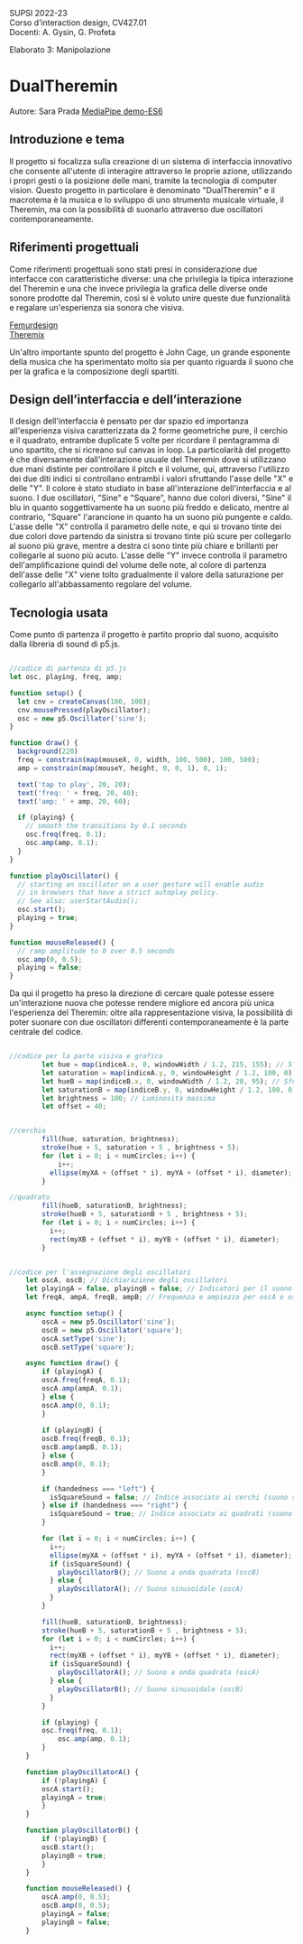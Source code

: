 SUPSI 2022-23  
Corso d’interaction design, CV427.01  
Docenti: A. Gysin, G. Profeta  

Elaborato 3: Manipolazione

# DualTheremin
Autore: Sara Prada
[MediaPipe demo-ES6](https://saraprada.github.io/DualTheremin/)

## Introduzione e tema
Il progetto si focalizza sulla creazione di un sistema di interfaccia innovativo che consente all'utente di interagire attraverso le proprie azione, utilizzando i propri gesti o la posizione delle mani, tramite la tecnologia di computer vision. Questo progetto in particolare è denominato "DualTheremin" e il macrotema è la musica e lo sviluppo di uno strumento musicale virtuale, il Theremin, ma con la possibilità di suonarlo attraverso due oscillatori contemporaneamente.  

## Riferimenti progettuali
Come riferimenti progettuali sono stati presi in considerazione due interfacce con caratteristiche diverse: una che privilegia la tipica interazione del Theremin e una che invece privilegia la grafica delle diverse onde sonore prodotte dal Theremin, così si è voluto unire queste due funzionalità e regalare un'esperienza sia sonora che visiva.

[Femurdesign](https://femurdesign.com/theremin) <br>
[Theremix](https://theremin.app/) 

Un'altro importante spunto del progetto è John Cage, un grande esponente della musica che ha sperimentato molto sia per quanto riguarda il suono che per la grafica e la composizione degli spartiti.

## Design dell’interfaccia e dell’interazione
Il design dell'interfaccia è pensato per dar spazio ed importanza all'esperienza visiva caratterizzata da 2 forme geometriche pure, il cerchio e il quadrato, entrambe duplicate 5 volte per ricordare il pentagramma di uno spartito, che si ricreano sul canvas in loop. La particolarità del progetto è che diversamente dall'interazione usuale del Theremin dove si utilizzano due mani distinte per controllare il pitch e il volume, qui, attraverso l'utilizzo dei due diti indici si controllano entrambi i valori sfruttando l'asse delle "X" e delle "Y". Il colore è stato studiato in base all'interazione dell'interfaccia e al suono. I due oscillatori, "Sine" e "Square", hanno due colori diversi, "Sine" il blu in quanto soggettivamente ha un suono più freddo e delicato, mentre al contrario, "Square" l'arancione in quanto ha un suono più pungente e caldo. L'asse delle "X" controlla il parametro delle note, e qui si trovano tinte dei due colori dove partendo da sinistra si trovano tinte più scure per collegarlo al suono più grave, mentre a destra ci sono tinte più chiare e brillanti per collegarle al suono più acuto. L'asse delle "Y" invece controlla il parametro dell'amplificazione quindi del volume delle note, al colore di partenza dell'asse delle "X" viene tolto gradualmente il valore della saturazione per collegarlo all'abbassamento regolare del volume.

## Tecnologia usata
Come punto di partenza il progetto è partito proprio dal suono, acquisito dalla libreria di sound di p5.js.

```JavaScript

//codice di partenza di p5.js
let osc, playing, freq, amp;

function setup() {
  let cnv = createCanvas(100, 100);
  cnv.mousePressed(playOscillator);
  osc = new p5.Oscillator('sine');
}

function draw() {
  background(220)
  freq = constrain(map(mouseX, 0, width, 100, 500), 100, 500);
  amp = constrain(map(mouseY, height, 0, 0, 1), 0, 1);

  text('tap to play', 20, 20);
  text('freq: ' + freq, 20, 40);
  text('amp: ' + amp, 20, 60);

  if (playing) {
    // smooth the transitions by 0.1 seconds
    osc.freq(freq, 0.1);
    osc.amp(amp, 0.1);
  }
}

function playOscillator() {
  // starting an oscillator on a user gesture will enable audio
  // in browsers that have a strict autoplay policy.
  // See also: userStartAudio();
  osc.start();
  playing = true;
}

function mouseReleased() {
  // ramp amplitude to 0 over 0.5 seconds
  osc.amp(0, 0.5);
  playing = false;
}

```
Da qui il progetto ha preso la direzione di cercare quale potesse essere un'interazione nuova che potesse rendere migliore ed ancora più unica l'esperienza del Theremin: oltre alla rappresentazione visiva, la possibilità di poter suonare con due oscillatori differenti contemporaneamente è la parte centrale del codice.

```JavaScript

//codice per la parte visiva e grafica
        let hue = map(indiceA.x, 0, windowWidth / 1.2, 215, 155); // Sfumature di blu 
        let saturation = map(indiceA.y, 0, windowHeight / 1.2, 100, 0); // Graduazione della saturazione
        let hueB = map(indiceB.x, 0, windowWidth / 1.2, 20, 95); // Sfumature di arancione
        let saturationB = map(indiceB.y, 0, windowHeight / 1.2, 100, 0); // Graduazione della saturazione
        let brightness = 100; // Luminosità massima
        let offset = 40;


//cerchio
        fill(hue, saturation, brightness);
        stroke(hue + 5, saturation + 5 , brightness + 5);
        for (let i = 0; i < numCircles; i++) {
            i++;
          ellipse(myXA + (offset * i), myYA + (offset * i), diameter);
        }

//quadrato
        fill(hueB, saturationB, brightness);
        stroke(hueB + 5, saturationB + 5 , brightness + 5);
        for (let i = 0; i < numCircles; i++) {
          i++;
          rect(myXB + (offset * i), myYB + (offset * i), diameter);
        }

```
```JavaScript

//codice per l'assegnazione degli oscillatori
    let oscA, oscB; // Dichiarazione degli oscillatori
    let playingA = false, playingB = false; // Indicatori per il suono di oscA e oscB
    let freqA, ampA, freqB, ampB; // Frequenza e ampiezza per oscA e oscB

    async function setup() {
        oscA = new p5.Oscillator('sine');
        oscB = new p5.Oscillator('square');
        oscA.setType('sine');
        oscB.setType('square');

    async function draw() {
        if (playingA) {
        oscA.freq(freqA, 0.1);
        oscA.amp(ampA, 0.1);
        } else {
        oscA.amp(0, 0.1);
        }
      
        if (playingB) {
        oscB.freq(freqB, 0.1);
        oscB.amp(ampB, 0.1);
        } else {
        oscB.amp(0, 0.1);
        }

        if (handedness === "left") {
          isSquareSound = false; // Indice associato ai cerchi (suono sinusoidale)
        } else if (handedness === "right") {
          isSquareSound = true; // Indice associato ai quadrati (suono a onda quadrata)
        }

        for (let i = 0; i < numCircles; i++) {
          i++;
          ellipse(myXA + (offset * i), myYA + (offset * i), diameter);
          if (isSquareSound) {
            playOscillatorB(); // Suono a onda quadrata (oscB)
          } else {
            playOscillatorA(); // Suono sinusoidale (oscA)
          }
        }

        fill(hueB, saturationB, brightness);
        stroke(hueB + 5, saturationB + 5 , brightness + 5);
        for (let i = 0; i < numCircles; i++) {
          i++;
          rect(myXB + (offset * i), myYB + (offset * i), diameter);
          if (isSquareSound) {
            playOscillatorA(); // Suono a onda quadrata (oscA)
          } else {
            playOscillatorB(); // Suono sinusoidale (oscB)
          }
        }

        if (playing) {
   		osc.freq(freq, 0.1);
    		osc.amp(amp, 0.1);
  		}
    }

    function playOscillatorA() {
        if (!playingA) {
        oscA.start();
        playingA = true;
        }
    }

    function playOscillatorB() {
        if (!playingB) {
        oscB.start();
        playingB = true;
        }
    }

    function mouseReleased() {
        oscA.amp(0, 0.5);
        oscB.amp(0, 0.5);
        playingA = false;
        playingB = false;
    }


```




